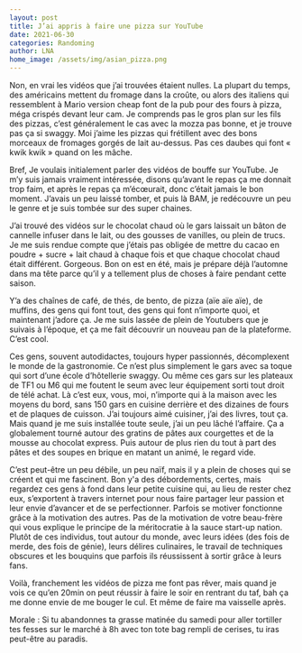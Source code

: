 ```yaml
---
layout: post
title: J’ai appris à faire une pizza sur YouTube
date: 2021-06-30
categories: Randoming
author: LNA
home_image: /assets/img/asian_pizza.png
---
```

Non, en vrai les vidéos que j’ai trouvées étaient nulles. La plupart du temps, des américains mettent du fromage dans la croûte, ou alors des italiens qui ressemblent à Mario version cheap font de la pub pour des fours à pizza, méga crispés devant leur cam. Je comprends pas le gros plan sur les fils des pizzas, c’est généralement le cas avec la mozza pas bonne, et je trouve pas ça si swaggy. Moi j’aime les pizzas qui frétillent avec des bons morceaux de fromages gorgés de lait au-dessus. Pas ces daubes qui font « kwik kwik » quand on les mâche. 

Bref, Je voulais initialement parler des vidéos de bouffe sur YouTube. Je m’y suis jamais vraiment intéressée, disons qu’avant le repas ça me donnait trop faim, et après le repas ça m’écœurait, donc c’était jamais le bon moment. J’avais un peu laissé tomber, et puis là BAM, je redécouvre un peu le genre et je suis tombée sur des super chaines. 

J’ai trouvé des vidéos sur le chocolat chaud où le gars laissait un bâton de cannelle infuser dans le lait, ou des gousses de vanilles, ou plein de trucs. Je me suis rendue compte que j’étais pas obligée de mettre du cacao en poudre + sucre + lait chaud à chaque fois et que chaque chocolat chaud était différent. Gorgeous. Bon on est en été, mais je prépare déjà l’automne dans ma tête parce qu’il y a tellement plus de choses à faire pendant cette saison. 

Y’a des chaînes de café, de thés, de bento, de pizza (aïe aïe aïe), de muffins, des gens qui font tout, des gens qui font n’importe quoi, et maintenant j’adore ça. Je me suis lassée de plein de Youtubers que je suivais à l’époque, et ça me fait découvrir un nouveau pan de la plateforme. C’est cool. 

Ces gens, souvent autodidactes, toujours hyper passionnés, décomplexent le monde de la gastronomie. Ce n’est plus simplement le gars avec sa toque qui sort d’une école d’hôtellerie swaggy. Ou même ces gars sur les plateaux de TF1 ou M6 qui me foutent le seum avec leur équipement sorti tout droit de télé achat. Là c’est eux, vous, moi, n’importe qui à la maison avec les moyens du bord, sans 150 gars en cuisine derrière et des dizaines de fours et de plaques de cuisson. J’ai toujours aimé cuisiner, j’ai des livres, tout ça. Mais quand je me suis installée toute seule, j’ai un peu lâché l’affaire. Ça a globalement tourné autour des gratins de pâtes aux courgettes et de la mousse au chocolat express. Puis autour de plus rien du tout à part des pâtes et des soupes en brique en matant un animé, le regard vide. 

C’est peut-être un peu débile, un peu naïf, mais il y a plein de choses qui se créent et qui me fascinent. Bon y'a des débordements, certes, mais regardez ces gens à fond dans leur petite cuisine qui, au lieu de rester chez eux, s’exportent à travers internet pour nous faire partager leur passion et leur envie d’avancer et de se perfectionner. Parfois se motiver fonctionne grâce à la motivation des autres. Pas de la motivation de votre beau-frère qui vous explique le principe de la méritocratie à la sauce start-up nation. Plutôt de ces individus, tout autour du monde, avec leurs idées (des fois de merde, des fois de génie), leurs délires culinaires, le travail de techniques obscures et les bouquins que parfois ils réussissent à sortir grâce à leurs fans. 

Voilà, franchement les vidéos de pizza me font pas rêver, mais quand je vois ce qu’en 20min on peut réussir à faire le soir en rentrant du taf, bah ça me donne envie de me bouger le cul. Et même de faire ma vaisselle après. 

<p class="morale">Morale : Si tu abandonnes ta grasse matinée du samedi pour aller tortiller tes fesses sur le marché à 8h avec ton tote bag rempli de cerises, tu iras peut-être au paradis.<p>